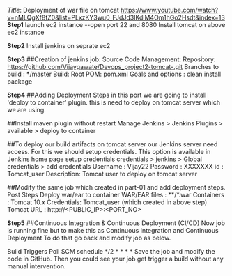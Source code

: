 _Title_: Deployment of war file on tomcat 
https://www.youtube.com/watch?v=nMLQgXf8tZ0&list=PLxzKY3wu0_FJdJd3IKdiM4Om1hGo2Hsdt&index=13
**Step1**
launch ec2 instance --open port 22 and 8080 
Install tomcat on above ec2 instance 

**Step2**
Install jenkins on seprate ec2 

**Step3**
##Creation of jenkins job:
Source Code Management:
Repository: https://github.com/Vijaygawate/Devops_project2-tomcat-.git
Branches to build : */master
Build:
Root POM: pom.xml
Goals and options : clean install package

**Step4**
##Adding Deployment Steps
in this port we are going to install 'deploy to container' plugin. this is need to deploy on tomcat server which we are using.

##Install maven plugin without restart
Manage Jenkins > Jenkins Plugins > available > deploy to container

##To deploy our build artifacts on tomcat server our Jenkins server need access. For this we should setup credentials. This option is available in Jenkins home page
setup credentials
credentials > jenkins > Global credentials > add credentials
Username : Vijay22
Password : XXXXXXX
id : Tomcat_user
Description: Tomcat user to deploy on tomcat server

##Modify the same job which created in part-01 and add deployment steps.
Post Steps
Deploy war/ear to container
WAR/EAR files : **/*.war
Containers : Tomcat 10.x
Credentials: Tomcat_user (which created in above step)
Tomcat URL : http://<PUBLIC_IP>:<PORT_NO>

**Step5**
##Continuous Integration & Continuous Deployment (CI/CD)
Now job is running fine but to make this as Continuous Integration and Continuous Deployment To do that go back and modify job as below.

Build Triggers
Poll SCM
schedule */2 * * * *
Save the job and modify the code in GitHub. Then you could see your job get trigger a build without any manual intervention.
